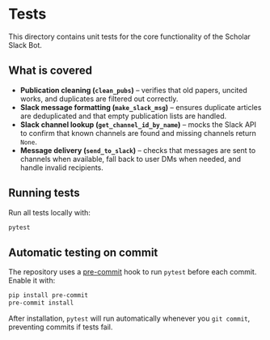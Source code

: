 # Tests

This directory contains unit tests for the core functionality of the Scholar Slack Bot.

## What is covered
- **Publication cleaning (`clean_pubs`)** – verifies that old papers, uncited works, and duplicates are filtered out correctly.
- **Slack message formatting (`make_slack_msg`)** – ensures duplicate articles are deduplicated and that empty publication lists are handled.
- **Slack channel lookup (`get_channel_id_by_name`)** – mocks the Slack API to confirm that known channels are found and missing channels return `None`.
- **Message delivery (`send_to_slack`)** – checks that messages are sent to channels when available, fall back to user DMs when needed, and handle invalid recipients.

## Running tests
Run all tests locally with:

```bash
pytest
```

## Automatic testing on commit
The repository uses a [pre-commit](https://pre-commit.com/) hook to run `pytest` before each commit. Enable it with:

```bash
pip install pre-commit
pre-commit install
```

After installation, `pytest` will run automatically whenever you `git commit`, preventing commits if tests fail.
